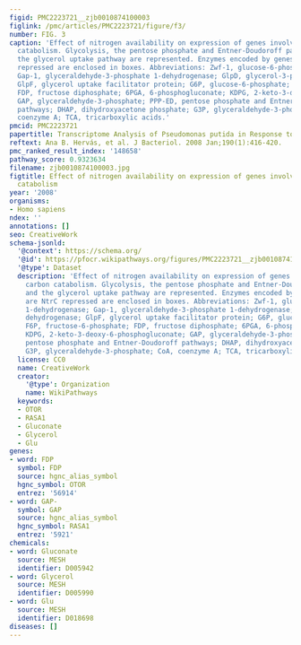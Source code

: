 ```yaml
---
figid: PMC2223721__zjb0010874100003
figlink: /pmc/articles/PMC2223721/figure/f3/
number: FIG. 3
caption: 'Effect of nitrogen availability on expression of genes involved in carbon
  catabolism. Glycolysis, the pentose phosphate and Entner-Doudoroff pathways, and
  the glycerol uptake pathway are represented. Enzymes encoded by genes that are NtrC
  repressed are enclosed in boxes. Abbreviations: Zwf-1, glucose-6-phosphate 1-dehydrogenase;
  Gap-1, glyceraldehyde-3-phosphate 1-dehydrogenase; GlpD, glycerol-3-phosphate dehydrogenase;
  GlpF, glycerol uptake facilitator protein; G6P, glucose-6-phosphate; F6P, fructose-6-phosphate;
  FDP, fructose diphosphate; 6PGA, 6-phosphogluconate; KDPG, 2-keto-3-deoxy-6-phosphogluconate;
  GAP, glyceraldehyde-3-phosphate; PPP-ED, pentose phosphate and Entner-Doudoroff
  pathways; DHAP, dihydroxyacetone phosphate; G3P, glyceraldehyde-3-phosphate; CoA,
  coenzyme A; TCA, tricarboxylic acids.'
pmcid: PMC2223721
papertitle: Transcriptome Analysis of Pseudomonas putida in Response to Nitrogen Availability  .
reftext: Ana B. Hervás, et al. J Bacteriol. 2008 Jan;190(1):416-420.
pmc_ranked_result_index: '148658'
pathway_score: 0.9323634
filename: zjb0010874100003.jpg
figtitle: Effect of nitrogen availability on expression of genes involved in carbon
  catabolism
year: '2008'
organisms:
- Homo sapiens
ndex: ''
annotations: []
seo: CreativeWork
schema-jsonld:
  '@context': https://schema.org/
  '@id': https://pfocr.wikipathways.org/figures/PMC2223721__zjb0010874100003.html
  '@type': Dataset
  description: 'Effect of nitrogen availability on expression of genes involved in
    carbon catabolism. Glycolysis, the pentose phosphate and Entner-Doudoroff pathways,
    and the glycerol uptake pathway are represented. Enzymes encoded by genes that
    are NtrC repressed are enclosed in boxes. Abbreviations: Zwf-1, glucose-6-phosphate
    1-dehydrogenase; Gap-1, glyceraldehyde-3-phosphate 1-dehydrogenase; GlpD, glycerol-3-phosphate
    dehydrogenase; GlpF, glycerol uptake facilitator protein; G6P, glucose-6-phosphate;
    F6P, fructose-6-phosphate; FDP, fructose diphosphate; 6PGA, 6-phosphogluconate;
    KDPG, 2-keto-3-deoxy-6-phosphogluconate; GAP, glyceraldehyde-3-phosphate; PPP-ED,
    pentose phosphate and Entner-Doudoroff pathways; DHAP, dihydroxyacetone phosphate;
    G3P, glyceraldehyde-3-phosphate; CoA, coenzyme A; TCA, tricarboxylic acids.'
  license: CC0
  name: CreativeWork
  creator:
    '@type': Organization
    name: WikiPathways
  keywords:
  - OTOR
  - RASA1
  - Gluconate
  - Glycerol
  - Glu
genes:
- word: FDP
  symbol: FDP
  source: hgnc_alias_symbol
  hgnc_symbol: OTOR
  entrez: '56914'
- word: GAP-
  symbol: GAP
  source: hgnc_alias_symbol
  hgnc_symbol: RASA1
  entrez: '5921'
chemicals:
- word: Gluconate
  source: MESH
  identifier: D005942
- word: Glycerol
  source: MESH
  identifier: D005990
- word: Glu
  source: MESH
  identifier: D018698
diseases: []
---
```

